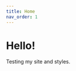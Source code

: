 ```yaml
---
title: Home
nav_order: 1
---
```


<link rel="stylesheet" href="/assets/main.css">

# Hello!

Testing my site and styles.

